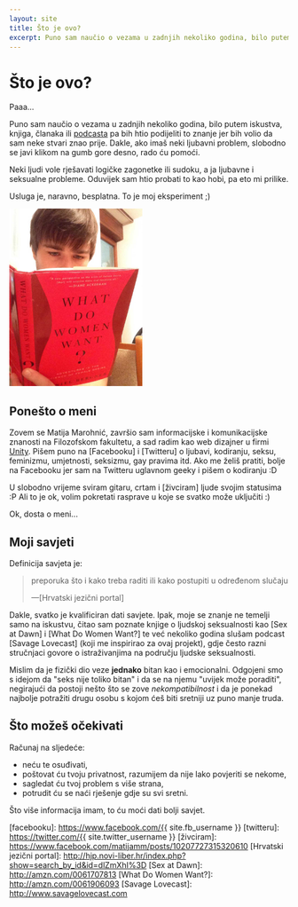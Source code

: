 ```yaml
---
layout: site
title: Što je ovo?
excerpt: Puno sam naučio o vezama u zadnjih nekoliko godina, bilo putem iskustva, knjiga, članaka ili podcasta pa bih htio podijeliti to znanje jer bih volio da sam neke stvari znao prije.
---
```


# Što je ovo?

Paaa...

Puno sam naučio o vezama u zadnjih nekoliko godina, bilo putem iskustva, knjiga, članaka ili [podcasta] pa bih htio podijeliti to znanje jer bih volio da sam neke stvari znao prije. Dakle, ako imaš neki ljubavni problem, slobodno se javi klikom na gumb gore desno, rado ću pomoći.

Neki ljudi vole rješavati logičke zagonetke ili sudoku, a ja ljubavne i seksualne probleme. Oduvijek sam htio probati to kao hobi, pa eto mi prilike.

Usluga je, naravno, besplatna. To je moj eksperiment ;)

<img src="/images/bio.jpg" width="240" height="320" alt="slika mene kako čitam knjigu">

## Ponešto o meni

Zovem se Matija Marohnić, završio sam informacijske i komunikacijske znanosti na Filozofskom fakultetu, a sad radim kao web dizajner u firmi [Unity]. Pišem puno na [Facebooku] i [Twitteru] o ljubavi, kodiranju, seksu, feminizmu, umjetnosti, seksizmu, gay pravima itd. Ako me želiš pratiti, bolje na Facebooku jer sam na Twitteru uglavnom geeky i pišem o kodiranju :D

U slobodno vrijeme sviram gitaru, crtam i [živciram] ljude svojim statusima :P Ali to je ok, volim pokretati rasprave u koje se svatko može uključiti :)

Ok, dosta o meni...

## Moji savjeti

Definicija savjeta je:

> preporuka što i kako treba raditi ili kako postupiti u određenom slučaju
>
> —[Hrvatski jezični portal]

Dakle, svatko je kvalificiran dati savjete. Ipak, moje se znanje ne temelji samo na iskustvu, čitao sam poznate knjige o ljudskoj seksualnosti kao [Sex at Dawn] i [What Do Women Want?] te već nekoliko godina slušam podcast [Savage Lovecast] (koji me inspirirao za ovaj projekt), gdje često razni stručnjaci govore o istraživanjima na području ljudske seksualnosti.

Mislim da je fizički dio veze **jednako** bitan kao i emocionalni. Odgojeni smo s idejom da "seks nije toliko bitan" i da se na njemu "uvijek može poraditi", negirajući da postoji nešto što se zove *nekompatibilnost* i da je ponekad najbolje potražiti drugu osobu s kojom ćeš biti sretniji uz puno manje truda.

## Što možeš očekivati

Računaj na sljedeće:

  - neću te osuđivati,
  - poštovat ću tvoju privatnost, razumijem da nije lako povjeriti se nekome,
  - sagledat ću tvoj problem s više strana,
  - potrudit ću se naći rješenje gdje su svi sretni.

Što više informacija imam, to ću moći dati bolji savjet.

[podcasta]: https://en.wikipedia.org/wiki/Podcast
[unity]: http://unity.hr/
[facebooku]: https://www.facebook.com/{{ site.fb_username }}
[twitteru]: https://twitter.com/{{ site.twitter_username }}
[živciram]: https://www.facebook.com/matijamm/posts/10207727315320610
[Hrvatski jezični portal]: http://hjp.novi-liber.hr/index.php?show=search_by_id&id=dlZmXhI%3D
[Sex at Dawn]: http://amzn.com/0061707813
[What Do Women Want?]: http://amzn.com/0061906093
[Savage Lovecast]: http://www.savagelovecast.com
